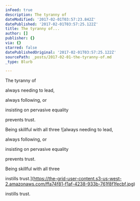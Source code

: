 ```yaml
---
inFeed: true
description: The tyranny of
dateModified: '2017-02-01T03:57:23.842Z'
datePublished: '2017-02-01T03:57:25.122Z'
title: The tyranny of...
author: []
publisher: {}
via: {}
starred: false
datePublishedOriginal: '2017-02-01T03:57:25.122Z'
sourcePath: _posts/2017-02-01-the-tyranny-of.md
_type: Blurb

---
```

The tyranny of

always needing to lead,

always following, or

insisting on pervasive equality

prevents trust.

Being skillful with all three
![always needing to lead,

always following, or

insisting on pervasive equality

prevents trust.

Being skillful with all three

instills trust.](https://the-grid-user-content.s3-us-west-2.amazonaws.com/ffa74f81-f1af-4238-933b-761f8f1fecbf.jpg)

instills trust.